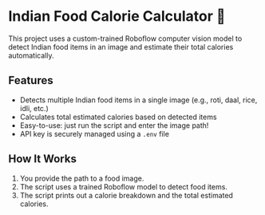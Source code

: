 # Indian Food Calorie Calculator 🍛
This project uses a custom-trained Roboflow computer vision model to detect Indian food items in an image and estimate their total calories automatically.

## Features
- Detects multiple Indian food items in a single image (e.g., roti, daal, rice, idli, etc.)
- Calculates total estimated calories based on detected items
- Easy-to-use: just run the script and enter the image path!
- API key is securely managed using a `.env` file

## How It Works
1. You provide the path to a food image.
2. The script uses a trained Roboflow model to detect food items.
3. The script prints out a calorie breakdown and the total estimated calories.
